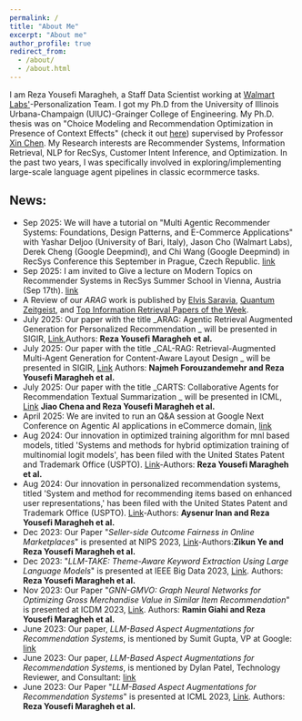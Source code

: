 ```yaml
---
permalink: /
title: "About Me"
excerpt: "About me"
author_profile: true
redirect_from: 
  - /about/
  - /about.html
---
```

I am Reza Yousefi Maragheh, a Staff Data Scientist working at [Walmart Labs'](https://www.linkedin.com/company/walmartglobaltech/about/)-Personalization Team. I got my Ph.D from the University of Illinois Urbana-Champaign (UIUC)-Grainger College of Engineering. My Ph.D. thesis was on "Choice Modeling and Recommendation Optimization in Presence of Context Effects" (check it out [here](https://www.ideals.illinois.edu/items/121110)) supervised by Professor [Xin Chen](https://ise.illinois.edu/directory/profile/xinchen). My Research interests are Recommender Systems, Information Retrieval, NLP for RecSys, Customer Intent Inference, and Optimization. In the past two years, I was specifically involved in exploring/implementing large-scale language agent pipelines in classic ecormmerce tasks.

## News:
  * Sep 2025: We will have a tutorial on "Multi Agentic Recommender Systems: Foundations, Design Patterns, and E-Commerce Applications" with Yashar Deljoo (University of Bari, Italy), Jason Cho (Walmart Labs), Derek Cheng (Google Deepmind), and Chi Wang (Google Deepmind) in RecSys Conference this September in Prague, Czech Republic.  [link](https://recsys.acm.org/recsys25/tutorials/)
  * Sep 2025: I am invited to Give a lecture on Modern Topics on Recommender Systems in RecSys Summer School in Vienna, Austria (Sep 17th). [link](https://recsys-lab.at/rsss2025/schedule/)
  * A Review of our _ARAG_ work is published by [Elvis Saravia](https://www.linkedin.com/posts/omarsar_agentic-rag-for-personalized-recommendation-activity-7347722779326070784-Qn_V/), [Quantum Zeitgeist](https://quantumzeitgeist.com/agentic-rag-improves-personalised-recommendations-with-enhanced-contextual-understanding/), and [Top Information Retrieval Papers of the Week](https://recsys.substack.com/p/towards-unified-ranking-foundation?open=false#%C2%A7arag-agentic-retrieval-augmented-generation-for-personalized-recommendation).
  * July 2025: Our paper with the title _ARAG: Agentic Retrieval Augmented Generation for Personalized Recommendation
_ will be presented in SIGIR, [Link](https://arxiv.org/abs/2506.21934),Authors: **Reza Yousefi Maragheh et al.**
  * July 2025: Our paper with the title _CAL-RAG: Retrieval-Augmented Multi-Agent Generation for Content-Aware Layout Design
_ will be presented in SIGIR, [Link](https://arxiv.org/abs/2506.21934) Authors: **Najmeh Forouzandemehr and Reza Yousefi Maragheh et al.**
  * July 2025: Our paper with the title _CARTS: Collaborative Agents for Recommendation Textual Summarization
_ will be presented in ICML, [Link](https://arxiv.org/abs/2506.17765) **Jiao Chena and Reza Yousefi Maragheh et al.**
  * April 2025: We are invited to run an Q&A session at Google Next Conference on Agentic AI applications in eCommerce domain, [link](https://cloud.withgoogle.com/next/25)
  * Aug 2024: Our innovation in optimized training algorithm for mnl based models, titled 'Systems and methods for hybrid optimization training of multinomial logit models', has been filed with the United States Patent and Trademark Office (USPTO). [Link](https://patentimages.storage.googleapis.com/ef/4f/9c/1c69e2b67c2bc3/US20240256874A1.pdf)-Authors: **Reza Yousefi Maragheh et al.**
  * Aug 2024: Our innovation in personalized recommendation systems, titled 'System and method for recommending items based on enhanced user representations,' has been filed with the United States Patent and Trademark Office (USPTO). [Link](https://patentimages.storage.googleapis.com/02/ed/a5/8e7927d54b25d4/US20240242069A1.pdf)-Authors: **Aysenur Inan and Reza Yousefi Maragheh et al.**
  * Dec 2023: Our Paper "_Seller-side Outcome Fairness in Online Marketplaces_" is presented at NIPS 2023, [Link](https://arxiv.org/pdf/2312.03253.pdf)-Authors:**Zikun Ye and Reza Yousefi Maragheh et al.**
  * Dec 2023: "_LLM-TAKE: Theme-Aware Keyword Extraction Using Large Language Models_" is presented at IEEE Big Data 2023, [Link](https://arxiv.org/pdf/2312.00909.pdf). Authors: **Reza Yousefi Maragheh et al.** 
  * Nov 2023: Our Paper "_GNN-GMVO: Graph Neural Networks for Optimizing Gross Merchandise Value in Similar Item Recommendation_" is presented at ICDM 2023, [Link](https://arxiv.org/pdf/2310.17732.pdf). Authors: **Ramin Giahi and Reza Yousefi Maragheh et al.** 
  * June 2023: Our paper, _LLM-Based Aspect Augmentations for Recommendation Systems_, is mentioned by Sumit Gupta, VP at Google: [link](https://www.linkedin.com/posts/sumitg_generativeai-activity-7091812917733429248-h-kM?utm_source=share&utm_medium=member_desktop)
  * June 2023: Our paper, _LLM-Based Aspect Augmentations for Recommendation Systems_, is mentioned by Dylan Patel, Technology Reviewer, and Consultant: [link](https://twitter.com/dylan522p/status/1685035692915843080)
  * June 2023: Our Paper "_LLM-Based Aspect Augmentations for Recommendation Systems_" is presented at ICML 2023, [Link](https://openreview.net/forum?id=bStpLVqv1H). Authors: **Reza Yousefi Maragheh et al.**
   
